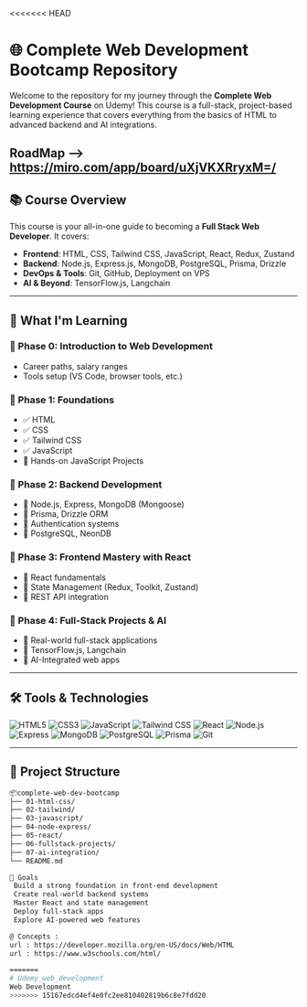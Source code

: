 <<<<<<< HEAD
# 🌐 Complete Web Development Bootcamp Repository

Welcome to the repository for my journey through the **Complete Web Development Course** on Udemy! This course is a full-stack, project-based learning experience that covers everything from the basics of HTML to advanced backend and AI integrations.

RoadMap --> https://miro.com/app/board/uXjVKXRryxM=/
---

## 📚 Course Overview

This course is your all-in-one guide to becoming a **Full Stack Web Developer**. It covers:

- **Frontend**: HTML, CSS, Tailwind CSS, JavaScript, React, Redux, Zustand
- **Backend**: Node.js, Express.js, MongoDB, PostgreSQL, Prisma, Drizzle
- **DevOps & Tools**: Git, GitHub, Deployment on VPS
- **AI & Beyond**: TensorFlow.js, Langchain

---

## 🧠 What I'm Learning

### 📌 Phase 0: Introduction to Web Development
- Career paths, salary ranges
- Tools setup (VS Code, browser tools, etc.)

### 📌 Phase 1: Foundations
- ✅ HTML
- ✅ CSS
- ✅ Tailwind CSS
- ✅ JavaScript
- 🔧 Hands-on JavaScript Projects

### 📌 Phase 2: Backend Development
- 🔧 Node.js, Express, MongoDB (Mongoose)
- 🔧 Prisma, Drizzle ORM
- 🔧 Authentication systems
- 🔧 PostgreSQL, NeonDB

### 📌 Phase 3: Frontend Mastery with React
- 🔧 React fundamentals
- 🔧 State Management (Redux, Toolkit, Zustand)
- 🔧 REST API integration

### 📌 Phase 4: Full-Stack Projects & AI
- 🔧 Real-world full-stack applications
- 🔧 TensorFlow.js, Langchain
- 🔧 AI-Integrated web apps

---

## 🛠️ Tools & Technologies

![HTML5](https://img.shields.io/badge/-HTML5-E34F26?logo=html5&logoColor=white)
![CSS3](https://img.shields.io/badge/-CSS3-1572B6?logo=css3&logoColor=white)
![JavaScript](https://img.shields.io/badge/-JavaScript-F7DF1E?logo=javascript&logoColor=black)
![Tailwind CSS](https://img.shields.io/badge/-Tailwind-38B2AC?logo=tailwind-css&logoColor=white)
![React](https://img.shields.io/badge/-React-61DAFB?logo=react&logoColor=black)
![Node.js](https://img.shields.io/badge/-Node.js-339933?logo=node.js&logoColor=white)
![Express](https://img.shields.io/badge/-Express-000000?logo=express&logoColor=white)
![MongoDB](https://img.shields.io/badge/-MongoDB-47A248?logo=mongodb&logoColor=white)
![PostgreSQL](https://img.shields.io/badge/-PostgreSQL-4169E1?logo=postgresql&logoColor=white)
![Prisma](https://img.shields.io/badge/-Prisma-2D3748?logo=prisma&logoColor=white)
![Git](https://img.shields.io/badge/-Git-F05032?logo=git&logoColor=white)

---

## 📁 Project Structure

```bash
📦complete-web-dev-bootcamp
├── 01-html-css/
├── 02-tailwind/
├── 03-javascript/
├── 04-node-express/
├── 05-react/
├── 06-fullstack-projects/
├── 07-ai-integration/
└── README.md

🎯 Goals
 Build a strong foundation in front-end development
 Create real-world backend systems
 Master React and state management
 Deploy full-stack apps
 Explore AI-powered web features

@ Concepts :
url : https://developer.mozilla.org/en-US/docs/Web/HTML
url : https://www.w3schools.com/html/

=======
# Udemy_web_development
Web Development 
>>>>>>> 15167edcd4ef4e0fc2ee810402819b6c8e7fdd20

